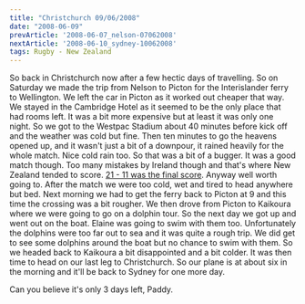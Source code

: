 ```yaml
---
title: "Christchurch 09/06/2008"
date: "2008-06-09"
prevArticle: '2008-06-07_nelson-07062008'
nextArticle: '2008-06-10_sydney-10062008'
tags: Rugby - New Zealand
---
```

So back in Christchurch now after a few hectic days of travelling. So on Saturday we made the trip from Nelson to Picton for the Interislander ferry to Wellington. We left the car in Picton as it worked out cheaper that way. We stayed in the Cambridge Hotel as it seemed to be the only place that had rooms left. It was a bit more expensive but at least it was only one night. So we got to the Westpac Stadium about 40 minutes before kick off and the weather was cold but fine. Then ten minutes to go the heavens opened up, and it wasn't just a bit of a downpour, it rained heavily for the whole match. Nice cold rain too. So that was a bit of a bugger. It was a good match though. Too many mistakes by Ireland though and that's where New Zealand tended to score. [21 - 11 was the final score](http://www.rte.ie/sport/rugby/2008/0607/newzealand_ireland.html). Anyway well worth going to. After the match we were too cold, wet and tired to head anywhere but bed. Next morning we had to get the ferry back to Picton at 9 and this time the crossing was a bit rougher. We then drove from Picton to Kaikoura where we were going to go on a dolphin tour. So the next day we got up and went out on the boat. Elaine was going to swim with them too. Unfortunately the dolphins were too far out to sea and it was quite a rough trip. We did get to see some dolphins around the boat but no chance to swim with them. So we headed back to Kaikoura a bit disappointed and a bit colder. It was then time to head on our last leg to Christchurch. So our plane is at about six in the morning and it'll be back to Sydney for one more day.

Can you believe it's only 3 days left,
Paddy.